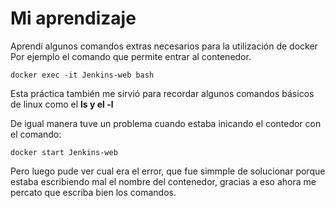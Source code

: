 # Mi aprendizaje 

Aprendí algunos comandos extras necesarios para la utilización de docker
Por ejemplo el comando que permite entrar al contenedor. 

```
docker exec -it Jenkins-web bash 
```
Esta práctica también me sirvió para recordar algunos comandos básicos de linux
como el **ls y el -l**

De igual manera tuve un problema cuando estaba inicando el contedor con el comando: 
```
docker start Jenkins-web  
```
Pero luego pude ver cual era el error, que fue simmple de solucionar porque estaba escribiendo mal el nombre del contenedor, gracias a eso ahora me percato que escriba bien los comandos. 
